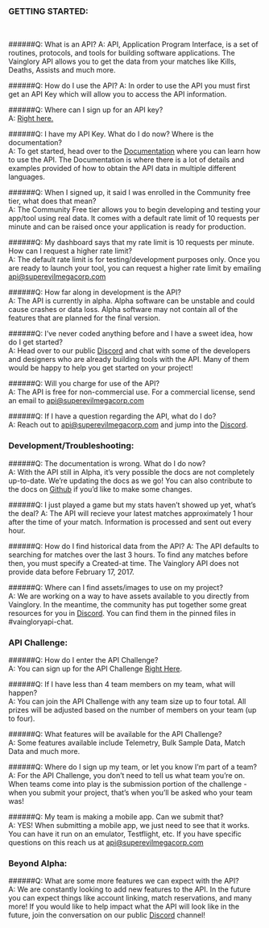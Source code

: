 ### GETTING STARTED:  
<br>

######Q: What is an API?
A: API, Application Program Interface, is a set of routines, protocols, and tools for building software applications. The Vainglory API allows you to get the data from your matches like Kills, Deaths, Assists and much more.

######Q: How do I use the API?
A: In order to use the API you must first get an API Key which will allow you to access the API information.

######Q: Where can I sign up for an API key?    
A: [Right here.](https://developer.vainglorygame.com)

######Q: I have my API Key. What do I do now? Where is the documentation?  
A: To get started, head over to the [Documentation](https://developer.vainglorygame.com/docs) where you can learn how to use the API. The Documentation is where there is a lot of details and examples provided of how to obtain the API data in multiple different languages.

######Q: When I signed up, it said I was enrolled in the Community free tier, what does that mean?  
A: The Community Free tier allows you to begin developing and testing your app/tool using real data. It comes with a default rate limit of 10 requests per minute and can be raised once your application is ready for production.

######Q: My dashboard says that my rate limit is 10 requests per minute. How can I request a higher rate limit?  
A: The default rate limit is for testing/development purposes only. Once you are ready to launch your tool, you can request a higher rate limit by emailing api@superevilmegacorp.com

######Q: How far along in development is the API?  
A: The API is currently in alpha. Alpha software can be unstable and could cause crashes or data loss. Alpha software may not contain all of the features that are planned for the final version.

######Q: I’ve never coded anything before and I have a sweet idea, how do I get started?  
A: Head over to our public [Discord](https://discord.me/vaingloryapi) and chat with some of the developers and designers who are already building tools with the API. Many of them would be happy to help you get started on your project!

######Q: Will you charge for use of the API?  
A: The API is free for non-commercial use.  For a commercial license, send an email to api@superevilmegacorp.com

######Q: If I have a question regarding the API, what do I do?  
A: Reach out to api@superevilmegacorp.com and jump into the [Discord](https://discord.me/vaingloryapi).  

### Development/Troubleshooting:  

######Q: The documentation is wrong. What do I do now?  
A: With the API still in Alpha, it’s very possible the docs are not completely up-to-date. We’re updating the docs as we go! You can also contribute to the docs on [Github](https://developer.vainglorygame.com) if you’d like to make some changes.

######Q: I just played a game but my stats haven’t showed up yet, what’s the deal? 
A: The API will recieve your latest matches approximately 1 hour after the time of your match. Information is processed and sent out every hour.

######Q: How do I find historical data from the API?
A: The API defaults to searching for matches over the last 3 hours. To find any matches before then, you must specify a Created-at time. The Vainglory API does not provide data before February 17, 2017.

######Q: Where can I find assets/images to use on my project?  
A: We are working on a way to have assets available to you directly from Vainglory. In the meantime, the community has put together some great resources for you in [Discord](https://discord.me/vaingloryapi). You can find them in the pinned files in #vaingloryapi-chat.

### API Challenge:  

######Q: How do I enter the API Challenge?  
A: You can sign up for the API Challenge [Right Here](https://developer.vainglorygame.com/rules).

######Q: If I have less than 4 team members on my team, what will happen?  
A: You can join the API Challenge with any team size up to four total. All prizes will be adjusted based on the number of members on your team (up to four).

######Q: What features will be available for the API Challenge?  
A: Some features available include Telemetry, Bulk Sample Data, Match Data and much more.

######Q:  Where do I sign up my team, or let you know I’m part of a team?  
A: For the API Challenge, you don’t need to tell us what team you’re on. When teams come into play is the submission portion of the challenge - when you submit your project, that’s when you’ll be asked who your team was!

######Q:  My team is making a mobile app.  Can we submit that?  
A:  YES! When submitting a mobile app, we just need to see that it works.  You can have it run on an emulator, Testflight, etc.  If you have specific questions on this reach us at api@superevilmegacorp.com  

### Beyond Alpha:

######Q:  What are some more features we can expect with the API?  
A:  We are constantly looking to add new features to the API.  In the future you can expect things like account linking, match reservations, and many more!  If you would like to help impact what the API will look like in the future, join the conversation on our public [Discord](discord.me/vaingloryapi) channel! 

